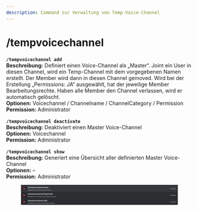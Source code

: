 ```yaml
---
description: Command zur Verwaltung von Temp-Voice-Channel
---
```


# /tempvoicechannel

**`/tempvoicechannel add`**\
**Beschreibung:** Definiert einen Voice-Channel als „Master“. Joint ein User in diesen Channel, wird ein Temp-Channel mit dem vorgegebenen Namen erstellt. Der Member wird dann in diesen Channel gemoved. Wird bei der Erstellung „Permissions: JA“ ausgewählt, hat der jeweilige Member Bearbeitungsrechte. Haben alle Member den Channel verlassen, wird er automatisch gelöscht.\
**Optionen:** Voicechannel / Channelname / ChannelCategory / Permission\
**Permission:** Administrator

**`/tempvoicechannel deactivate`**\
**Beschreibung:** Deaktiviert einen Master Voice-Channel\
**Optionen:** Voicechannel\
**Permission:** Administrator

**`/tempvoicechannel show`**\
**Beschreibung:** Generiert eine Übersicht aller definierten Master Voice-Channel\
**Optionen:** –\
**Permission:** Administrator

<div align="left">

<figure><img src="../../.gitbook/assets/image (3) (1) (1).png" alt=""><figcaption></figcaption></figure>

</div>
